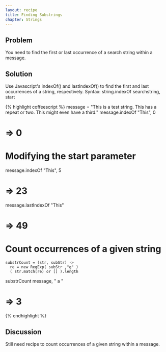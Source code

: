 ```yaml
---
layout: recipe
title: Finding Substrings
chapter: Strings
---
```

## Problem

You need to find the first or last occurrence of a search string within a message.

## Solution

Use Javascript's indexOf() and lastIndexOf() to find the first and last occurrences of a string, respectively.
Syntax: string.indexOf searchstring, start

{% highlight coffeescript %}
message = "This is a test string. This has a repeat or two. This might even have a third."
message.indexOf "This", 0
# => 0

# Modifying the start parameter
message.indexOf "This", 5
# => 23

message.lastIndexOf "This"
# => 49


# Count occurrences of a given string

    substrCount = (str, subStr) ->
      re = new RegExp( subStr ,"g" )
      ( str.match(re) or [] ).length

substrCount message, " a "
# => 3

{% endhighlight %}

## Discussion

Still need recipe to count occurrences of a given string within a message.

